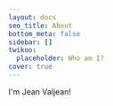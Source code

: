 ```yaml
---
layout: docs
seo_title: About
bottom_meta: false
sidebar: []
twikoo:
  placeholder: Who am I?
cover: true
---
```


I'm Jean Valjean!
